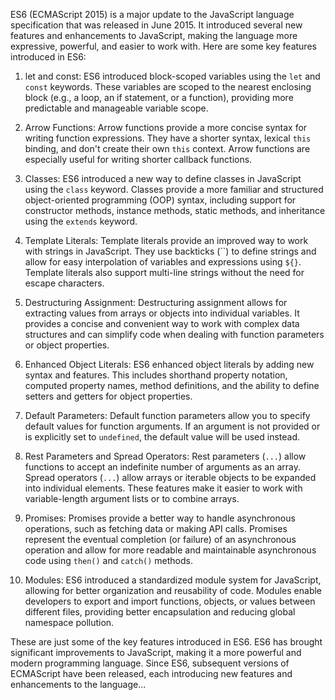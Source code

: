 ES6 (ECMAScript 2015) is a major update to the JavaScript language specification that was released in June 2015. It introduced several new features and enhancements to JavaScript, making the language more expressive, powerful, and easier to work with. Here are some key features introduced in ES6:

1. let and const: ES6 introduced block-scoped variables using the `let` and `const` keywords. These variables are scoped to the nearest enclosing block (e.g., a loop, an if statement, or a function), providing more predictable and manageable variable scope.

2. Arrow Functions: Arrow functions provide a more concise syntax for writing function expressions. They have a shorter syntax, lexical `this` binding, and don't create their own `this` context. Arrow functions are especially useful for writing shorter callback functions.

3. Classes: ES6 introduced a new way to define classes in JavaScript using the `class` keyword. Classes provide a more familiar and structured object-oriented programming (OOP) syntax, including support for constructor methods, instance methods, static methods, and inheritance using the `extends` keyword.

4. Template Literals: Template literals provide an improved way to work with strings in JavaScript. They use backticks (``) to define strings and allow for easy interpolation of variables and expressions using `${}`. Template literals also support multi-line strings without the need for escape characters.

5. Destructuring Assignment: Destructuring assignment allows for extracting values from arrays or objects into individual variables. It provides a concise and convenient way to work with complex data structures and can simplify code when dealing with function parameters or object properties.

6. Enhanced Object Literals: ES6 enhanced object literals by adding new syntax and features. This includes shorthand property notation, computed property names, method definitions, and the ability to define setters and getters for object properties.

7. Default Parameters: Default function parameters allow you to specify default values for function arguments. If an argument is not provided or is explicitly set to `undefined`, the default value will be used instead.

8. Rest Parameters and Spread Operators: Rest parameters (`...`) allow functions to accept an indefinite number of arguments as an array. Spread operators (`...`) allow arrays or iterable objects to be expanded into individual elements. These features make it easier to work with variable-length argument lists or to combine arrays.

9. Promises: Promises provide a better way to handle asynchronous operations, such as fetching data or making API calls. Promises represent the eventual completion (or failure) of an asynchronous operation and allow for more readable and maintainable asynchronous code using `then()` and `catch()` methods.

10. Modules: ES6 introduced a standardized module system for JavaScript, allowing for better organization and reusability of code. Modules enable developers to export and import functions, objects, or values between different files, providing better encapsulation and reducing global namespace pollution.

These are just some of the key features introduced in ES6. ES6 has brought significant improvements to JavaScript, making it a more powerful and modern programming language. Since ES6, subsequent versions of ECMAScript have been released, each introducing new features and enhancements to the language...
